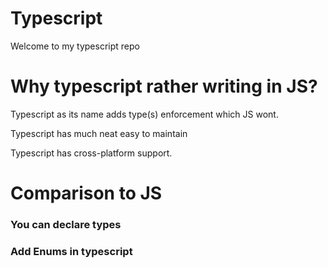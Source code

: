# Typescript
Welcome to my typescript repo

<h1>Why typescript rather writing in JS?</h1>
<p>Typescript as its name adds type(s) enforcement which JS wont.</p>
<p>Typescript has much neat easy to maintain</p>
<p>Typescript has cross-platform support.</p>

<h1>Comparison to JS</h1>
<h3>You can declare types</h3>
<h3>Add Enums in typescript</h3>
